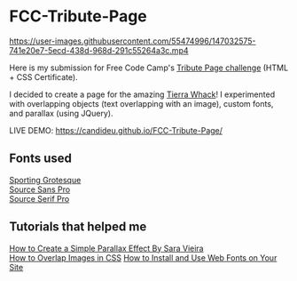 # FCC-Tribute-Page



https://user-images.githubusercontent.com/55474996/147032575-741e20e7-5ecd-438d-968d-291c55264a3c.mp4


Here is my submission for Free Code Camp's [Tribute Page challenge](https://www.freecodecamp.org/learn/responsive-web-design/responsive-web-design-projects/build-a-tribute-page) (HTML + CSS Certificate).

I decided to create a page for the amazing [Tierra Whack](https://www.youtube.com/channel/UC7v_YlS5RVfKPe8sWfN406A)! I experimented with overlapping objects (text overlapping with an image), custom fonts, and parallax (using JQuery).

LIVE DEMO: https://candideu.github.io/FCC-Tribute-Page/

## Fonts used
[Sporting Grotesque](https://velvetyne.fr/fonts/sporting-grotesque/)  
[Source Sans Pro](https://fonts.google.com/specimen/Source+Sans+Pro)  
[Source Serif Pro](https://fonts.google.com/specimen/Source+Serif+Pro)

## Tutorials that helped me
[How to Create a Simple Parallax Effect By Sara Vieira](https://www.webdesignerdepot.com/2013/07/how-to-create-a-simple-parallax-effect)  
[How to Overlap Images in CSS](https://bricampgomez.com/blog/how-to-overlap-images-in-css/)
[How to Install and Use Web Fonts on Your Site](https://medialoot.com/blog/how-to-use-web-fonts/)
